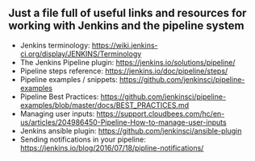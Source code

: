 ## Just a file full of useful links and resources for working with Jenkins and the pipeline system

* Jenkins terminology: https://wiki.jenkins-ci.org/display/JENKINS/Terminology
* The Jenkins Pipeline plugin: https://jenkins.io/solutions/pipeline/
* Pipeline steps reference: https://jenkins.io/doc/pipeline/steps/
* Pipeline examples / snippets: https://github.com/jenkinsci/pipeline-examples
* Pipeline Best Practices: https://github.com/jenkinsci/pipeline-examples/blob/master/docs/BEST_PRACTICES.md
* Managing user inputs: https://support.cloudbees.com/hc/en-us/articles/204986450-Pipeline-How-to-manage-user-inputs
* Jenkins ansible plugin: https://github.com/jenkinsci/ansible-plugin
* Sending notifications in your pipeline: https://jenkins.io/blog/2016/07/18/pipline-notifications/
